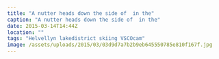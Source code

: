 ```yaml
---
title: "A nutter heads down the side of  in the"
caption: "A nutter heads down the side of  in the"
date: 2015-03-14T14:44Z
location: ""
tags: "Helvellyn lakedistrict skiing VSCOcam"
image: /assets/uploads/2015/03/03d9d7a7b2b9eb645550785e810f167f.jpg
---
```

